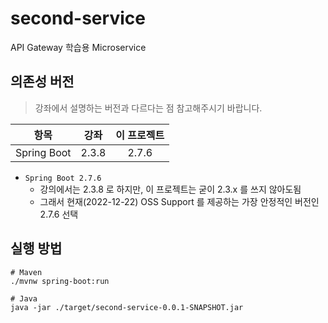 # second-service

API Gateway 학습용 Microservice

## 의존성 버전
> 강좌에서 설명하는 버전과 다르다는 점 참고해주시기 바랍니다.

|      항목      |    강좌    | 이 프로젝트 |
|:------------:|:--------:|:------:|
| Spring Boot  |  2.3.8   | 2.7.6  |

- `Spring Boot 2.7.6`
  - 강의에서는 2.3.8 로 하지만, 이 프로젝트는 굳이 2.3.x 를 쓰지 않아도됨
  - 그래서 현재(2022-12-22) OSS Support 를 제공하는 가장 안정적인 버전인 2.7.6 선택

## 실행 방법

```shell
# Maven
./mvnw spring-boot:run

# Java
java -jar ./target/second-service-0.0.1-SNAPSHOT.jar
```